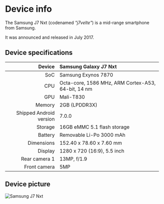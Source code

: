 # Device info
The Samsung J7 Nxt (codenamed _"j7velte"_) is a mid-range smartphone from Samsung.

It was announced and released in July 2017.

## Device specifications

| Device       | Samsung Galaxy J7 Nxt                             |
| -----------: | :----------------------------------------------    |
| SoC          | Samsung Exynos 7870                                |
| CPU          | Octa-core, 1586 MHz, ARM Cortex-A53, 64-bit, 14 nm |
| GPU          | Mali-T830                                          |
| Memory       | 2GB (LPDDR3X)                                      |
| Shipped Android version | 7.0.0                                   |
| Storage      | 16GB eMMC 5.1 flash storage                        |
| Battery      | Removable Li-Po 3000 mAh                           |
| Dimensions   | 152.40 x 78.60 x 7.60 mm                           |
| Display      | 1280 x 720 (16:9), 5.5  inch                       |
| Rear camera 1 | 13MP, f/1.9                                       |
| Front camera  | 5MP                                               |

## Device picture

![Samsung J7 Nxt](https://i.imgur.com/HBYFBI8.jpg)
